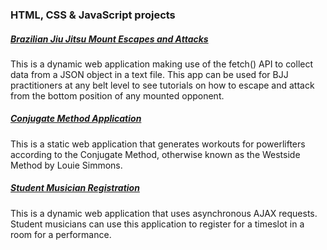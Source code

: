 ### HTML, CSS & JavaScript projects

##### [Brazilian Jiu Jitsu Mount Escapes and Attacks](https://johncornia.github.io/WDD_330/blockTwoChallenge/index.html)
This is a dynamic web application making use of the fetch() API to collect data from a JSON object in a text file. This app can be used for BJJ practitioners at any belt level to see tutorials on how to escape and attack from the bottom position of any mounted opponent.

##### [Conjugate Method Application](https://johncornia.github.io/Conjugate_Method/)
This is a static web application that generates workouts for powerlifters according to the Conjugate Method, otherwise known as the Westside Method by Louie Simmons.

##### [Student Musician Registration](https://cs213-portfolio.herokuapp.com/assign13.html)
This is a dynamic web application that uses asynchronous AJAX requests. Student musicians can use this application to register for a timeslot in a room for a performance.